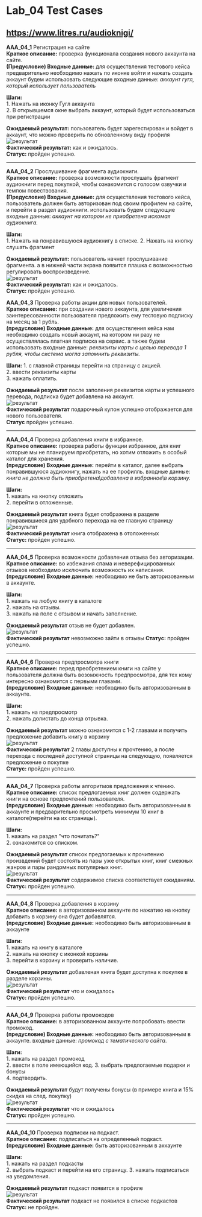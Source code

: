 # Lab_04 Test Cases
## https://www.litres.ru/audioknigi/

**AAA_04_1** Регистрация на сайте  
**Краткое  описание:** проверка функционала создания нового аккаунта на сайте.  
**(Предусловие) Входные данные:** для осуществления тестового кейса предварительно необходимо нажать по иконке войти и нажать создать аккаунт
будем использовать следующие входные данные:
*аккаунт гугл, который использует пользователь*

**Шаги:**  
    1. Нажать на иконку Гугл аккаунта  
    2. В открывшемся окне выбрать аккаунт, который будет использоваться при регистрации

**Ожидаемый результат:** пользователь будет зарегестирован и войдет в аккаунт, что можно проверить по обновленному виду профиля  
![результат](firstCase.png)  
**Фактический результат:** как и ожидалось.  
**Статус:** пройден успешно.

---

**AAA_04_2** Прослушивание фрагмента аудиокниги.  
**Краткое описание:** проверка возможности прослушать фрагмент аудиокниги перед покупкой, чтобы ознакомится с голосом озвучки и темпом повествования.  
**(Предусловие) Входные данные:** для осуществления тестового кейса, пользователь должен быть авторизован под своим профилем на сайте, и перейти в раздел аудиокниги. использовать будем следующие входные данные: *аккаунт на котором не приобретена искомая аудиокнига.*

**Шаги:**  
    1. Нажать на понравившуюся аудиокнигу в списке.
    2. Нажать на кнопку слушать фрагмент  

**Ожидаемый результат:** пользователь начнет прослушивание фрагмента. а в нижней части экрана появится плашка с возможностью регулировать воспроизведение.  
![результат](secondCase2.png)  
**Фактический результат:** как и ожидалось.  
**Статус:** пройден успешно.


**AAA_04_3** Проверка работы акции для новых пользователей.  
**Краткое описание:** при создании нового аккаунта, для увеличения заинтересованности пользователя предложить ему тестовую подписку на месяц за 1 рубль.  
**(предусловие) Входные данные:** для осуществления кейса нам необходимо создать новый аккаунт, на котором ни разу не осуществлялась платная подписка на сервис. а также будем использовать входные данные: *реквизиты карты с целью перевода 1 рубля, чтобы система могла запомнить реквизиты.*

**Шаги:**
    1. с главной страницы перейти на страницу с акцией.  
    2. ввести реквизиты карты  
    3. нажать оплатить.  

**Ожидаемый результат** после заполения реквизитов карты и успешного перевода, подписка будет добавлена на аккаунт.  
![результат](thirdCase.png)  
**Фактический результат** подарочный купон успешно отображается для нового пользователя.  
**Статус** пройден успешно.

---

**AAA_04_4** Проверка добавления книги в избранное.  
**Кратное описание:** проверка работы функции избранное, для книг которые мы не планируем приобретать, но хотим отложить в особый каталог для хранения.  
**(предусловие) Входные данные:** перейти в каталог, далее выбрать понравившуюся аудиокнигу, нажать на ее профилль. входные данные: *книга не должна быть приобретена\добавлена в избранное\в корзину.*

**Шаги:**  
    1. нажать на кнопку отложить  
    2. перейти в отложенные.

**Ожидаемый результат** книга будет отображена в разделе понравившиеся для удобного перехода на ее главную страницу  
![результат](4Case.png)  
**Фактический результат** книга отображена в отоложенных  
**Статус:** пройден успешно.

---

**AAA_04_5** Проверка возможности добавления отзыва без авторизации.  
**Кратное описание:** во избежания спама и неверефицированных отзывов необходимо исключить возможность их написания.  
**(предусловие) Входные данные:** необходимо не быть авторизованным в аккаунте.

**Шаги:**  
    1. нажать на любую книгу в каталоге  
    2. нажать на отзывы.  
    3. нажать на поле с отзывом и начать заполнение.

**Ожидаемый результат** отзыв не будет добавлен.  
![результат](5Case.png)  
**Фактический результат** невозможно зайти в отзывы 
**Статус:** пройден успешно.

---

**AAA_04_6** Проверка предпросмотра книги  
**Кратное описание:** перед преобретением книги на сайте у пользователя должна быть возомжность предпросмотра, для тех кому интересно ознакомится с первыми главами.    
**(предусловие) Входные данные:** необходимо быть авторизованным в аккаунте.

**Шаги:**  
    1. нажать на предпросмотр  
    2. нажать долистать до конца отрывка.

**Ожидаемый результат** можно ознакомится с 1-2 главами и получить предложение добавить книгу в корзину  
![результат](6Case.png)  
**Фактический результат** 2 главы доступны к прочтению, а после перехода с последней доступной страницы на следующую, появляется предложение о покупке  
**Статус:** пройден успешно.

---

**AAA_04_7** Проверка работы алгоритмов предложения к чтению.  
**Кратное описание:** список предлогаемых книг должен содержать книги на основе предпочтений пользователя.    
**(предусловие) Входные данные:** необходимо быть авторизованным в аккаунте и предварительно просмотреть минимум 10 книг в каталоге(перейти на их страницы).

**Шаги:**  
    1. нажать на раздел "что почитать?"  
    2. ознакомится со списком.

**Ожидаемый результат** список предлогаемых к прочитению произвдений будет состоять из пары уже открытых книг, книг смежных жанров и пары рандомных популярных книг.  
![результат](7Case.png)  
**Фактический результат** содержимое списка соответствует ожиданиям.  
**Статус:** пройден успешно.

---

**AAA_04_8** Проверка добавления в корзину   
**Кратное описание:** в авторизованном аккаунте по нажатию на кнопку добавить в корзину она будет добавлятся.  
**(предусловие) Входные данные:** необходимо быть авторизованным в аккаунте

**Шаги:**  
    1. нажать на книгу в каталоге  
    2. нажать на кнопку с иконкой корзины  
    3. перейти в корзину и проверить наличие.

**Ожидаемый результат** добавленая книга будет доступна к покупке в разделе корзины.  
![результат](8Case.png)  
**Фактический результат** что и ожидалось  
**Статус:** пройден успешно.

---

**AAA_04_9** Проверка работы промокодов   
**Кратное описание:** в авторизованном аккаунте попробовать ввести промокод.  
**(предусловие) Входные данные:** необходимо быть авторизованным в аккаунте. входные данные: *промокод с тематического сайта*.

**Шаги:**  
    1. нажать на раздел промокод  
    2. ввести в поле имеющийся код. 
    3. выбрать предлогаемые подарки и бонусы  
    4. подтвердить.

**Ожидаемый результат** будут получены бонусы (в примере книга и 15% скидка на след. покупку)  
![результат](9Case.png)  
**Фактический результат** что и ожидалось  
**Статус:** пройден успешно.

---

**AAA_04_10** Проверка подписки на подкаст.   
**Кратное описание:** подписаться на определенный подкаст.  
**(предусловие) Входные данные:** быть авторизованным в аккаунте

**Шаги:**  
    1. нажать на раздел подкасты  
    2. выбрать подкаст и перейти на его страницу. 
    3. нажать подписаться на уведомления.  

**Ожидаемый результат** подкаст появится в профиле  
![результат](10Case.png)  
**Фактический результат** подкаст не появился в списке подкастов  
**Статус:** не пройден.